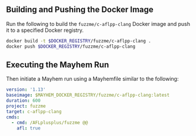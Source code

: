 ## Building and Pushing the Docker Image

Run the following to build the `fuzzme/c-aflpp-clang` Docker image and push it to a specified Docker registry.

```sh
docker build -t $DOCKER_REGISTRY/fuzzme/c-aflpp-clang .
docker push $DOCKER_REGISTRY/fuzzme/c-aflpp-clang
```

## Executing the Mayhem Run

Then initiate a Mayhem run using a Mayhemfile similar to the following:

```yaml
version: '1.13'
baseimage: $MAYHEM_DOCKER_REGISTRY/fuzzme/c-aflpp-clang:latest
duration: 600
project: fuzzme
target: c-aflpp-clang
cmds:
  - cmd: /AFLplusplus/fuzzme @@
    afl: true
```
